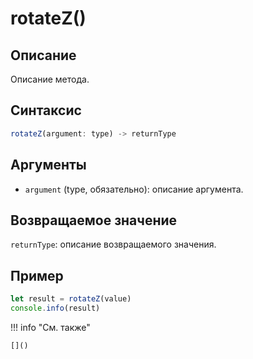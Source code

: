 # rotateZ()

## Описание
Описание метода.

## Синтаксис
```javascript
rotateZ(argument: type) -> returnType
```

## Аргументы
- `argument` (type, обязательно): описание аргумента.

## Возвращаемое значение
`returnType`: описание возвращаемого значения.

## Пример
```javascript linenums="1"
let result = rotateZ(value)
console.info(result)
```

!!! info "См. также"

    []()

